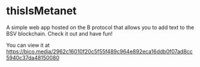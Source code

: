 # thisIsMetanet


A simple web app hosted on the B protocol that allows you to add text to the BSV blockchain. Check it out and have fun!

You can view it at https://bico.media/2962c16010f20c5f55f489c964e892eca16ddb0f07ad8cc5940c37da48150080
